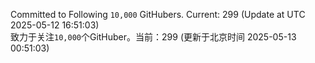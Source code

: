 Committed to Following `10,000` GitHubers. Current: <!-- FOLLOWING_COUNT -->299<!-- FOLLOWING_COUNT --> (Update at UTC <!-- LAST_UPDATED -->2025-05-12 16:51:03<!-- LAST_UPDATED -->)<br>
致力于关注`10,000`个GitHuber。当前：<!-- FOLLOWING_COUNT -->299<!-- FOLLOWING_COUNT --> (更新于北京时间 <!-- LAST_UPDATED_CST -->2025-05-13 00:51:03<!-- LAST_UPDATED_CST -->)

